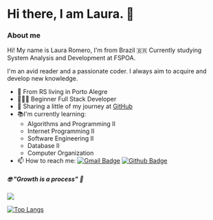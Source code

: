 # Hi there, I am Laura. 👋

### About me
Hi! My name is Laura Romero, I'm from Brazil 🇧🇷 Currently studying System Analysis and Development at FSPOA. 

I'm an avid reader and a passionate coder. I always aim to acquire and develop new knowledge.

-  📍 From RS living in Porto Alegre
-  👩🏻‍💻 Beginner Full Stack Developer
- 🎯  Sharing a little of my journey at [GitHub](https://github.com/lauraromerosantos?tab=repositories)
- 📚I'm currently learning:
	-   Algorithms and Programming II
	-   Internet Programming II
	-  Software Engineering II
	-   Database II
	-  Computer Organization
- 📫 How to reach me: [![Gmail Badge](https://img.shields.io/badge/-Gmail-c14438?style=flat-square&logo=Gmail&logoColor=white&link=mailto:laauraromero.s@gmail.com)](mailto:laauraromero.s@gmail.com)
[![Github Badge](https://img.shields.io/badge/-Github-242A2D?style=flat-square&logo=Github&logoColor=white&link=https://github.com/lauraromerosantos?tab=repositories)](https://github.com/lauraromerosantos?tab=repositories)

#####  🤓 "Growth is a process" 🧠

![](https://komarev.com/ghpvc/?username=lauraromerosantos&color=ff69b4)

[![Top Langs](https://github-readme-stats.vercel.app/api/top-langs/?username=lauraromerosantos&layout=compact)](https://github.com/lauraromerosantos/github-readme-Estatísticas)
